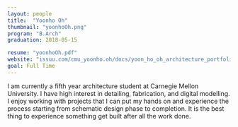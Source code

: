 ```yaml
---
layout: people
title:  "Yoonho Oh"
thumbnail: "yoonhoOh.png"
program: "B.Arch"
graduation: 2018-05-15

resume: "yoonhoOh.pdf"
website: "issuu.com/cmu_yoonho.oh/docs/yoon_ho_oh_architecture_portfolio"
goal: Full Time
---
```


I am currently a fifth year architecture student at Carnegie Mellon University. I have high interest in detailing, fabrication, and digital modelling. I enjoy working with projects that I can put my hands on and experience the process starting from schematic design phase to completion. It is the best thing to experience something get built after all the work done. 